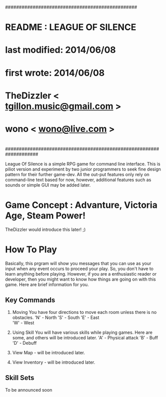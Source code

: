 ################################################
#   README : LEAGUE OF SILENCE
#                                                                  #
#      last modified:  2014/06/08                                  #
#      first wrote:    2014/06/08                                  #
#                                                                  #
#      TheDizzler  < tgillon.music@gmail.com >                     #
#      wono        < wono@live.com >                               #
#                                                                  #
####################################################################

League Of Silence is a simple RPG game for command line interface. 
This is piliot version and experiment by two junior programmers to 
seek fine design pattern for their further game-dev. All the out-put 
features only rely on command-line text based for now, however, 
additional features such as sounds or simple GUI may be added later.


Game Concept : Advanture, Victoria Age, Steam Power!
====================================================
TheDizzler would introduce this later! ;)







How To Play
===========
Basically, this prgram will show you messages that you can use as your 
input when any event occurs to proceed your play. So, you don't 
have to learn anything before playing. However, if you are 
a enthusiastic reader or developer, then you might want to know how 
things are going on with this game. Here are brief information for 
you.


Key Commands
------------
1.  Moving
    You have four directions to move each room unless there is no 
    obstacles.
    'N' - North
    'S' - South
    'E' - East    
    'W' - West

2.  Using Skill
    You will have various skills while playing games. Here are some, 
    and others will be introduced later.
    'A' - Physical attack
    'B' - Buff
    'D' - Debuff
    
3.  View Map - will be introduced later.

4.  View Inventory - will be introduced later.


Skill Sets
----------
To be announced soon
